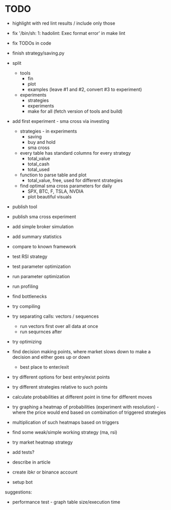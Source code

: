 # TODO

- highlight with red lint results / include only those
- fix '/bin/sh: 1: hadolint: Exec format error' in make lint
- fix TODOs in code
- finish strategy/saving.py
- split
  - tools
    - fin
    - plot
    - examples (leave #1 and #2, convert #3 to experiment)
  - experiments
    - strategies
    - experiments
    - make for all (fetch version of tools and build)
- add first experiment - sma cross via investing
  - strategies - in experiments
    - saving
    - buy and hold
    - sma cross
  - every table has standard columns for every strategy
    - total_value
    - total_cash
    - total_used
  - function to parse table and plot
    - total_value, free, used for different strategies
  - find optimal sma cross parameters for daily
    - SPX, BTC, F, TSLA, NVDIA
    - plot beautiful visuals

- publish tool
- publish sma cross experiment

- add simple broker simulation
- add summary statistics
- compare to known framework

- test RSI strategy
- test parameter optimization
- run parameter optimization

- run profiling
- find bottlenecks
- try compiling
- try separating calls: vectors / sequences
  - run vectors first over all data at once
  - run sequrnces after
- try optimizing

- find decision making points, where market slows down to make a decision
  and either goes up or down
  - best place to enter/exit
- try different options for best entry/exist points
- try different strategies relative to such points

- calculate probabilities at different point in time for different moves
- try graphing a heatmap of probabilities (experiment with resolution) - where the price would end based on combination of triggered strategies
- multiplication of such heatmaps based on triggers

- find some weak/simple working strategy (ma, rsi)

- try market heatmap strategy

- add tests?

- describe in article
- create ibkr or binance account
- setup bot

suggestions:

- performance test - graph table size/execution time
